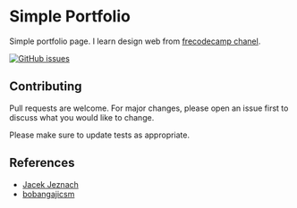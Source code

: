 # Simple Portfolio

Simple portfolio page. I learn design web from [frecodecamp chanel](https://www.youtube.com/watch?v=bmpI252DmiI&t=1669s&ab_channel=freeCodeCamp.org).

<a href="https://github.com/gusrylmubarok/portfolio/issues"><img alt="GitHub issues" src="https://img.shields.io/github/issues/gusrylmubarok/portfolio?style=plastic"></a>

## Contributing
Pull requests are welcome. For major changes, please open an issue first to discuss what you would like to change.

Please make sure to update tests as appropriate.

## References
- [Jacek Jeznach](https://jacekjeznach.com/)
- [bobangajicsm](https://bobangajicsm.github.io/portfolio/)